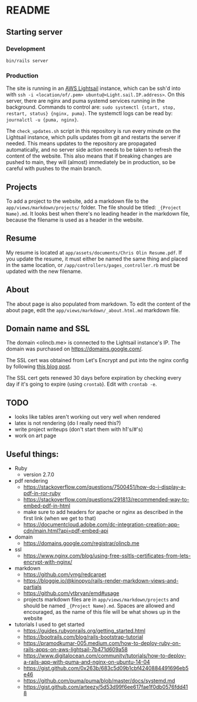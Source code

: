 # README

## Starting server

### Development

`bin/rails server`

### Production

The site is running in an [AWS Lightsail](https://lightsail.aws.amazon.com/ls/webapp/home/instances) instance,
which can be ssh'd into with `ssh -i <location/of/.pem> ubuntu@<Light.sail.IP.address>`.
On this server, there are nginx and puma systemd services running in the background.
Commands to control are: `sudo systemctl {start, stop, restart, status} {nginx, puma}`.
The systemctl logs can be read by: `journalctl -u {puma, nginx}`.

The `check_updates.sh` script in this repository is run every minute on the Lightsail instance, which pulls updates from git and restarts the server if needed.
This means updates to the repository are propagated automatically, and no server side action needs to be taken to refresh the content of the website.
This also means that if breaking changes are pushed to main, they will (almost) immediately be in production, so be careful with pushes to the main branch.

## Projects

To add a project to the website, add a markdown file to the `app/views/markdown/projects/` folder. The file should be titled: `_{Project Name}.md`. It looks best when there's no leading header in the markdown file, because the filename is used as a header in the website.

## Resume

My resume is located at `app/assets/documents/Chris Olin Resume.pdf`. If you update the resume, it must either be named the same thing and placed in the same location, or `/app/controllers/pages_controller.rb` must be updated with the new filename.

## About

The about page is also populated from markdown. To edit the content of the about page, edit the `app/views/markdown/_about.html.md` markdown file.

## Domain name and SSL

The domain <olincb.me> is connected to the Lightsail instance's IP.
The domain was purchased on <https://domains.google.com/>.

The SSL cert was obtained from Let's Encrypt and put into the nginx config by following [this blog post](https://www.nginx.com/blog/using-free-ssltls-certificates-from-lets-encrypt-with-nginx/).

The SSL cert gets renewed 30 days before expiration by checking every day if it's going to expire (using `crontab`). Edit with `crontab -e`.

## TODO

- looks like tables aren't working out very well when rendered
- latex is not rendering (do I really need this?)
- write project writeups (don't start them with h1's/#'s)
- work on art page

## Useful things:

- Ruby
  - version 2.7.0
- pdf rendering
  - <https://stackoverflow.com/questions/7500451/how-do-i-display-a-pdf-in-ror-ruby>
  - <https://stackoverflow.com/questions/291813/recommended-way-to-embed-pdf-in-html>
  - make sure to add headers for apache or nginx as described in the first link (when we get to that)
  - <https://documentcloud.adobe.com/dc-integration-creation-app-cdn/main.html?api=pdf-embed-api>
- domain
  - <https://domains.google.com/registrar/olincb.me>
- ssl
  - <https://www.nginx.com/blog/using-free-ssltls-certificates-from-lets-encrypt-with-nginx/>
- markdown
  - <https://github.com/vmg/redcarpet>
  - <https://bloggie.io/@kinopyo/rails-render-markdown-views-and-partials>
  - <https://github.com/ytbryan/emd#usage>
  - projects markdown files are in `app/views/markdown/projects` and should be named `_{Project Name}.md`. Spaces are allowed and encouraged, as the name of this file will be what shows up in the website
- tutorials I used to get started
  - <https://guides.rubyonrails.org/getting_started.html>
  - <https://bootrails.com/blog/rails-bootstrap-tutorial>
  - <https://pramodkumar-005.medium.com/how-to-deploy-ruby-on-rails-apps-on-aws-lightsail-7b471d609a58>
  - <https://www.digitalocean.com/community/tutorials/how-to-deploy-a-rails-app-with-puma-and-nginx-on-ubuntu-14-04>
  - <https://gist.github.com/0x263b/683c5d09b1cbf4240884491696eb5e46>
  - <https://github.com/puma/puma/blob/master/docs/systemd.md>
  - <https://gist.github.com/arteezy/5d53d99f6ee617fae1f0db0576fdd418>

